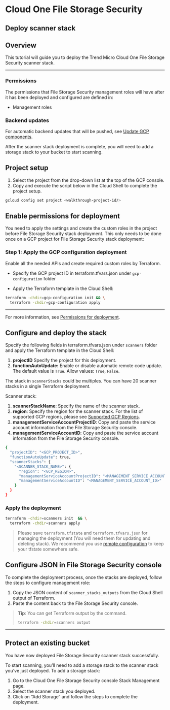 # Cloud One File Storage Security

## Deploy scanner stack

## Overview

<walkthrough-tutorial-duration duration="5"></walkthrough-tutorial-duration>

This tutorial will guide you to deploy the Trend Micro Cloud One File Storage Security scanner stack.

--------------------------------

### Permissions

The permissions that File Storage Security management roles will have after it has been deployed and configured are defined in:

* <walkthrough-editor-open-file filePath="modules/management-roles/main.tf">Management roles</walkthrough-editor-open-file>

### Backend updates

For automatic backend updates that will be pushed, see [Update GCP components](https://cloudone.trendmicro.com/docs/file-storage-security/component-update-gcp/).

<walkthrough-footnote>After the scanner stack deployment is complete, you will need to add a storage stack to your bucket to start scanning.</walkthrough-footnote>

## Project setup

1. Select the project from the drop-down list at the top of the GCP console.
2. Copy and execute the script below in the Cloud Shell to complete the project setup.

<walkthrough-project-setup></walkthrough-project-setup>

```sh
gcloud config set project <walkthrough-project-id/>
```

## Enable permissions for deployment

You need to apply the settings and create the custom roles in the project before File Storage Security stack deployment. This only needs to be done once on a GCP project for File Storage Security stack deployment:

### Step 1: Apply the GCP configuration deployment

Enable all the needed APIs and create required custom roles by Terraform.

* Specify the GCP project ID in <walkthrough-editor-open-file filePath="gcp-configuration/terraform.tfvars.json">terraform.tfvars.json</walkthrough-editor-open-file> under `gcp-configuration` folder

* Apply the Terraform template in the Cloud Shell:

```sh
terraform -chdir=gcp-configuration init && \
  terraform -chdir=gcp-configuration apply
```

--------------------------------

For more information, see [Permissions for deployment](https://cloudone.trendmicro.com/docs/file-storage-security/gs-before-gcp/).

## Configure and deploy the stack

Specify the following fields in <walkthrough-editor-open-file filePath="scanners/terraform.tfvars.json">terraform.tfvars.json</walkthrough-editor-open-file> under `scanners` folder and apply the Terraform template in the Cloud Shell:

1. **projectID** Specify the project for this deployment.
2. **functionAutoUpdate:** Enable or disable automatic remote code update. The default value is `True`. Allow values: `True`, `False`.

The stack in `scannerStacks` could be multiples. You can have 20 scanner stacks in a single Terraform deployment.

Scanner stack:

1. **scannerStackName**: Specify the name of the scanner stack.
2. **region**: Specify the region for the scanner stack. For the list of supported GCP regions, please see [Supported GCP Regions](https://cloudone.trendmicro.com/docs/file-storage-security/supported-gcp/).
3. **managementServiceAccountProjectID**: Copy and paste the service account information from the File Storage Security console.
4. **managementServiceAccountID**: Copy and paste the service account information from the File Storage Security console.

```sh
{
  "projectID": "<GCP_PROJECT_ID>",
  "functionAutoUpdate": true,
  "scannerStacks": {
    "<SCANNER_STACK_NAME>": {
      "region": "<GCP_REGION>",
      "managementServiceAccountProjectID": "<MANAGEMENT_SERVICE_ACCOUNT_GCP_PROJECT_ID>",
      "managementServiceAccountID": "<MANAGEMENT_SERVICE_ACCOUNT_ID>"
    }
  }
}
```

### Apply the deployment

```sh
terraform -chdir=scanners init  && \
  terraform -chdir=scanners apply
```

> Please save `terraform.tfstate` and `terraform.tfvars.json` for managing the deployment (You will need them for updating and deleting stack). We recommend you use [remote configuration](https://developer.hashicorp.com/terraform/language/settings/backends/configuration) to keep your tfstate somewhere safe.

## Configure JSON in File Storage Security console

To complete the deployment process, once the stacks are deployed, follow the steps to configure management role:

1. Copy the JSON content of `scanner_stacks_outputs` from the Cloud Shell output of Terraform.
2. Paste the content back to the File Storage Security console.

> **Tip**:
> You can get Terraform output by the command.
> ```sh
> terraform -chdir=scanners output
> ```

--------------------------------

## Protect an existing bucket

You have now deployed File Storage Security scanner stack successfully.

To start scanning, you’ll need to add a storage stack to the scanner stack you’ve just deployed. To add a storage stack:

1. Go to the Cloud One File Storage Security console Stack Management page.
1. Select the scanner stack you deployed.
1. Click on “Add Storage” and follow the steps to complete the deployment.

